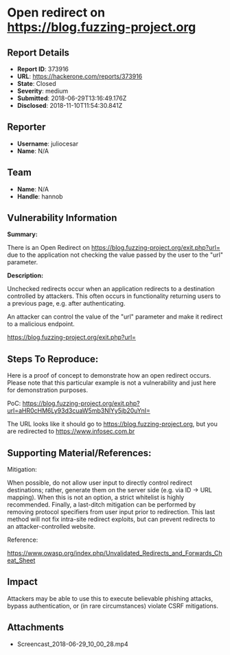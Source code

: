 # Open redirect on https://blog.fuzzing-project.org

## Report Details
- **Report ID**: 373916
- **URL**: https://hackerone.com/reports/373916
- **State**: Closed
- **Severity**: medium
- **Submitted**: 2018-06-29T13:16:49.176Z
- **Disclosed**: 2018-11-10T11:54:30.841Z

## Reporter
- **Username**: juliocesar
- **Name**: N/A

## Team
- **Name**: N/A
- **Handle**: hannob

## Vulnerability Information
**Summary:**

There is an Open Redirect on  https://blog.fuzzing-project.org/exit.php?url= due to the application not checking the value passed by the user to the "url" parameter.

**Description:**

Unchecked redirects occur when an application redirects to a destination controlled by attackers. This often occurs in functionality returning users to a previous page, e.g. after authenticating.

An attacker can control the value of the "url" parameter and make it redirect to a malicious endpoint.

https://blog.fuzzing-project.org/exit.php?url=

## Steps To Reproduce:

Here is a proof of concept to demonstrate how an open redirect occurs. Please note that this particular example is not a vulnerability and just here for demonstration purposes.

PoC: https://blog.fuzzing-project.org/exit.php?url=aHR0cHM6Ly93d3cuaW5mb3NlYy5jb20uYnI=

The URL looks like it should go to https://blog.fuzzing-project.org, but you are redirected to https://www.infosec.com.br

## Supporting Material/References:

Mitigation:

When possible, do not allow user input to directly control redirect destinations; rather, generate them on the server side (e.g. via ID -> URL mapping). When this is not an option, a strict whitelist is highly recommended. Finally, a last-ditch mitigation can be performed by removing protocol specifiers from user input prior to redirection. This last method will not fix intra-site redirect exploits, but can prevent redirects to an attacker-controlled website.

Reference:

https://www.owasp.org/index.php/Unvalidated_Redirects_and_Forwards_Cheat_Sheet

## Impact

Attackers may be able to use this to execute believable phishing attacks, bypass authentication, or (in rare circumstances) violate CSRF mitigations.

## Attachments
- Screencast_2018-06-29_10_00_28.mp4
